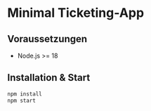 # Minimal Ticketing-App

## Voraussetzungen
- Node.js >= 18

## Installation & Start
```bash
npm install
npm start
